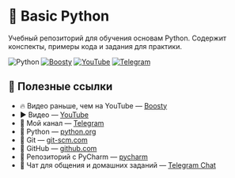 # 🐍 Basic Python

Учебный репозиторий для обучения основам Python.
Содержит конспекты, примеры кода и задания для практики.

![Python](https://img.shields.io/badge/python-3.13-blue?logo=python\&logoColor=white)
[![Boosty](https://img.shields.io/badge/Boosty-support-orange?logo=boosty\&logoColor=white)](https://boosty.to/aqa_pro)
[![YouTube](https://img.shields.io/badge/YouTube-@aqa__pro-red?logo=youtube\&logoColor=white)](https://www.youtube.com/@aqa_pro)
[![Telegram](https://img.shields.io/badge/Telegram-mentor__it__tech-blue?logo=telegram\&logoColor=white)](https://t.me/mentor_it_tech)


## 🔗 Полезные ссылки


* 🔥 Видео раньше, чем на YouTube — [Boosty](https://boosty.to/aqa_pro)
* ▶️ Видео — [YouTube](https://www.youtube.com/@aqa_pro)
* 🔗 Мой канал — [Telegram](https://t.me/mentor_it_tech)
* 🔗 Python — [python.org](https://www.python.org/downloads/)
* 🔗 Git — [git-scm.com](https://git-scm.com/)
* 🔗 GitHub — [github.com](https://github.com/)
* 🔗 Репозиторий с PyCharm — [pycharm](https://github.com/danilfg/pycharm)
* 💬 Чат для общения и домашних заданий — [Telegram Chat](https://t.me/mentor_it_tech_group)
